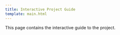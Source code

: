 ```yaml
---
title: Interactive Project Guide
template: main.html
---
```


This page contains the interactive guide to the project.


